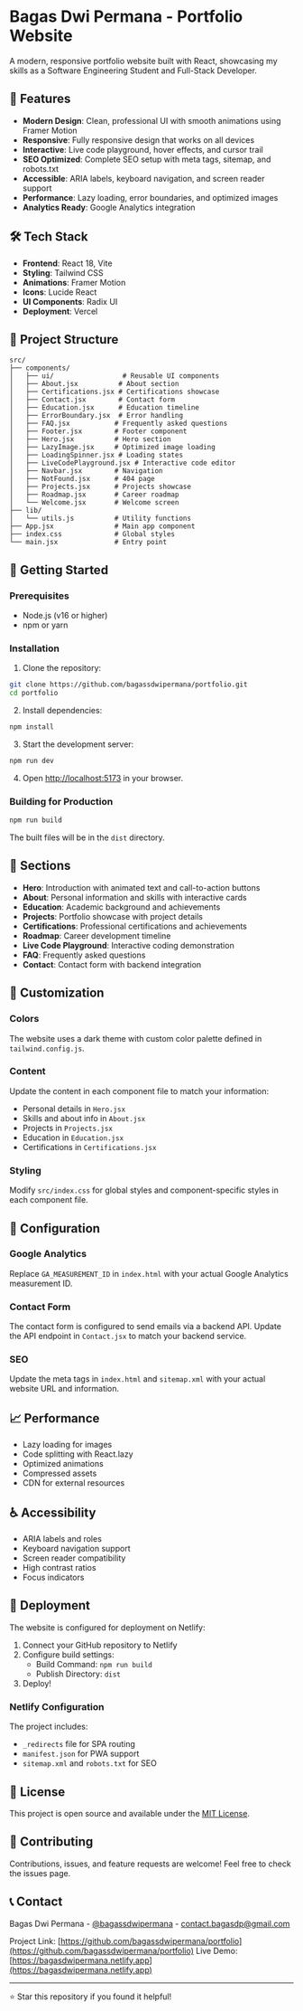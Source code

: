 # Bagas Dwi Permana - Portfolio Website

A modern, responsive portfolio website built with React, showcasing my skills as a Software Engineering Student and Full-Stack Developer.

## 🚀 Features

- **Modern Design**: Clean, professional UI with smooth animations using Framer Motion
- **Responsive**: Fully responsive design that works on all devices
- **Interactive**: Live code playground, hover effects, and cursor trail
- **SEO Optimized**: Complete SEO setup with meta tags, sitemap, and robots.txt
- **Accessible**: ARIA labels, keyboard navigation, and screen reader support
- **Performance**: Lazy loading, error boundaries, and optimized images
- **Analytics Ready**: Google Analytics integration

## 🛠️ Tech Stack

- **Frontend**: React 18, Vite
- **Styling**: Tailwind CSS
- **Animations**: Framer Motion
- **Icons**: Lucide React
- **UI Components**: Radix UI
- **Deployment**: Vercel

## 📁 Project Structure

```
src/
├── components/
│   ├── ui/                 # Reusable UI components
│   ├── About.jsx          # About section
│   ├── Certifications.jsx # Certifications showcase
│   ├── Contact.jsx        # Contact form
│   ├── Education.jsx      # Education timeline
│   ├── ErrorBoundary.jsx  # Error handling
│   ├── FAQ.jsx           # Frequently asked questions
│   ├── Footer.jsx        # Footer component
│   ├── Hero.jsx          # Hero section
│   ├── LazyImage.jsx     # Optimized image loading
│   ├── LoadingSpinner.jsx # Loading states
│   ├── LiveCodePlayground.jsx # Interactive code editor
│   ├── Navbar.jsx        # Navigation
│   ├── NotFound.jsx      # 404 page
│   ├── Projects.jsx      # Projects showcase
│   ├── Roadmap.jsx       # Career roadmap
│   └── Welcome.jsx       # Welcome screen
├── lib/
│   └── utils.js          # Utility functions
├── App.jsx               # Main app component
├── index.css             # Global styles
└── main.jsx              # Entry point
```

## 🚀 Getting Started

### Prerequisites

- Node.js (v16 or higher)
- npm or yarn

### Installation

1. Clone the repository:

```bash
git clone https://github.com/bagassdwipermana/portfolio.git
cd portfolio
```

2. Install dependencies:

```bash
npm install
```

3. Start the development server:

```bash
npm run dev
```

4. Open [http://localhost:5173](http://localhost:5173) in your browser.

### Building for Production

```bash
npm run build
```

The built files will be in the `dist` directory.

## 📱 Sections

- **Hero**: Introduction with animated text and call-to-action buttons
- **About**: Personal information and skills with interactive cards
- **Education**: Academic background and achievements
- **Projects**: Portfolio showcase with project details
- **Certifications**: Professional certifications and achievements
- **Roadmap**: Career development timeline
- **Live Code Playground**: Interactive coding demonstration
- **FAQ**: Frequently asked questions
- **Contact**: Contact form with backend integration

## 🎨 Customization

### Colors

The website uses a dark theme with custom color palette defined in `tailwind.config.js`.

### Content

Update the content in each component file to match your information:

- Personal details in `Hero.jsx`
- Skills and about info in `About.jsx`
- Projects in `Projects.jsx`
- Education in `Education.jsx`
- Certifications in `Certifications.jsx`

### Styling

Modify `src/index.css` for global styles and component-specific styles in each component file.

## 🔧 Configuration

### Google Analytics

Replace `GA_MEASUREMENT_ID` in `index.html` with your actual Google Analytics measurement ID.

### Contact Form

The contact form is configured to send emails via a backend API. Update the API endpoint in `Contact.jsx` to match your backend service.

### SEO

Update the meta tags in `index.html` and `sitemap.xml` with your actual website URL and information.

## 📈 Performance

- Lazy loading for images
- Code splitting with React.lazy
- Optimized animations
- Compressed assets
- CDN for external resources

## ♿ Accessibility

- ARIA labels and roles
- Keyboard navigation support
- Screen reader compatibility
- High contrast ratios
- Focus indicators

## 🚀 Deployment

The website is configured for deployment on Netlify:

1. Connect your GitHub repository to Netlify
2. Configure build settings:
   - Build Command: `npm run build`
   - Publish Directory: `dist`
3. Deploy!

### Netlify Configuration

The project includes:

- `_redirects` file for SPA routing
- `manifest.json` for PWA support
- `sitemap.xml` and `robots.txt` for SEO

## 📄 License

This project is open source and available under the [MIT License](LICENSE).

## 🤝 Contributing

Contributions, issues, and feature requests are welcome! Feel free to check the issues page.

## 📞 Contact

Bagas Dwi Permana - [@bagassdwipermana](https://github.com/bagassdwipermana) - contact.bagasdp@gmail.com

Project Link: [https://github.com/bagassdwipermana/portfolio](https://github.com/bagassdwipermana/portfolio)
Live Demo: [https://bagasdwipermana.netlify.app](https://bagasdwipermana.netlify.app)

---

⭐ Star this repository if you found it helpful!
